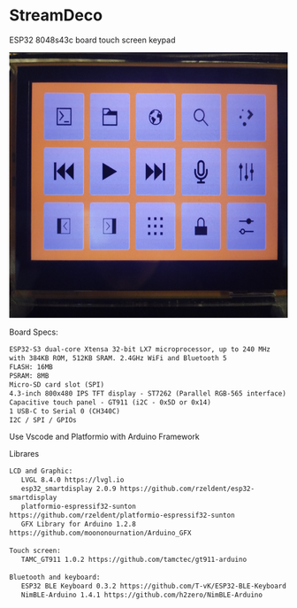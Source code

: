 # StreamDeco
 ESP32 8048s43c board touch screen keypad

 <img src="https://github.com/marceloh220/StreamDeco/blob/main/assets/main_screen.jpg" height="480" width="800" >

 Board Specs:

    ESP32-S3 dual-core Xtensa 32-bit LX7 microprocessor, up to 240 MHz with 384KB ROM, 512KB SRAM. 2.4GHz WiFi and Bluetooth 5
    FLASH: 16MB
    PSRAM: 8MB
    Micro-SD card slot (SPI)
    4.3-inch 800x480 IPS TFT display - ST7262 (Parallel RGB-565 interface)
    Capacitive touch panel - GT911 (i2C - 0x5D or 0x14)
    1 USB-C to Serial 0 (CH340C)
    I2C / SPI / GPIOs

 Use Vscode and Platformio with Arduino Framework

  Librares

    LCD and Graphic:
       LVGL 8.4.0 https://lvgl.io
       esp32_smartdisplay 2.0.9 https://github.com/rzeldent/esp32-smartdisplay
       platformio-espressif32-sunton https://github.com/rzeldent/platformio-espressif32-sunton
       GFX Library for Arduino 1.2.8 https://github.com/moononournation/Arduino_GFX

    Touch screen:
       TAMC_GT911 1.0.2 https://github.com/tamctec/gt911-arduino

    Bluetooth and keyboard:
       ESP32 BLE Keyboard 0.3.2 https://github.com/T-vK/ESP32-BLE-Keyboard
       NimBLE-Arduino 1.4.1 https://github.com/h2zero/NimBLE-Arduino


 
